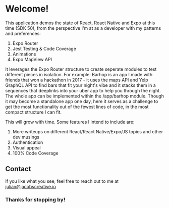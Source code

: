 # Welcome!

This application demos the state of React, React Native and Expo at this time (SDK 50), from the perspective I'm at as a developer with my patterns and preferences:

1. Expo Router
2. Jest Testing & Code Coverage
3. Animations
4. Expo MapView API

It leverages the Expo Router structure to create seperate modules to test different pieces in isolation. For example: Barhop is an app I made with friends that won a hackathon in 2017 - it uses the maps API and Yelp GraphQL API to find bars that fit your night's vibe and it stacks them in a sequences that deeplinks into your uber app to help you through the night. The whole app can be implemented within the /app/barhop module. Though it may become a standalone app one day, here it serves as a challenge to get the most functionality out of the fewest lines of code, in the most compact structure I can fit.

This will grow with time. Some features I intend to include are:

1. More writeups on different React/React Native/Expo/JS topics and other dev musings
2. Authentication
3. Visual appeal
4. 100% Code Coverage

## Contact

If you like what you see, feel free to reach out to me at julian@jacobscreative.io

### Thanks for stopping by!
